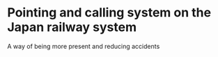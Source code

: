 # Pointing and calling system on the Japan railway system 

A way of being more present
and reducing accidents